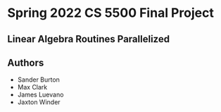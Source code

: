 # Spring 2022 CS 5500 Final Project

## Linear Algebra Routines Parallelized

## Authors
*   Sander Burton
*   Max Clark
*   James Luevano
*   Jaxton Winder
